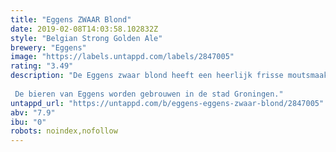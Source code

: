 ```yaml
---
title: "Eggens ZWAAR Blond"
date: 2019-02-08T14:03:58.102832Z
style: "Belgian Strong Golden Ale"
brewery: "Eggens"
image: "https://labels.untappd.com/labels/2847005"
rating: "3.49"
description: "De Eggens zwaar blond heeft een heerlijk frisse moutsmaak, een klein bittertje en verschillende fruittonen door de vier verschillende hopsoorten die we gebruikt hebben. Drinktemperatuur 8 graden Celcius.  De bieren van Eggens worden gebrouwen in de stad Groningen."
untappd_url: "https://untappd.com/b/eggens-eggens-zwaar-blond/2847005"
abv: "7.9"
ibu: "0"
robots: noindex,nofollow
---
```


